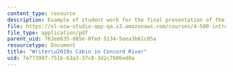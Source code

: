 ```yaml
---
content_type: resource
description: Example of student work for the final presentation of the course.
file: https://ol-ocw-studio-app-qa.s3.amazonaws.com/courses/4-500-introduction-to-design-computing-fall-2008/7e773997751b63a337c83d2c7606ed8a_final_7.pdf
file_type: application/pdf
parent_uid: 763ee635-d85e-0fed-5134-5eea3b61c05a
resourcetype: Document
title: "Writer\u2019s Cabin in Concord River"
uid: 7e773997-751b-63a3-37c8-3d2c7606ed8a
---
```

